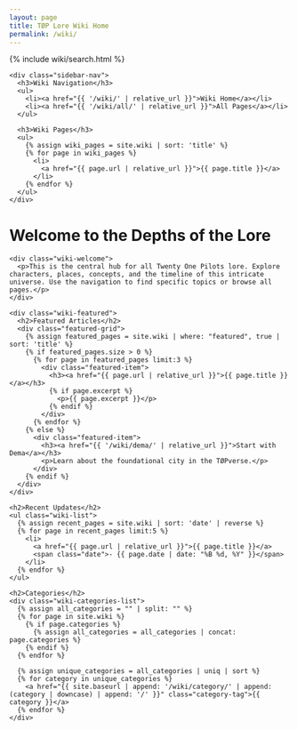 ```yaml
---
layout: page
title: TØP Lore Wiki Home
permalink: /wiki/
---
```


<div class="wiki-container">
  <aside class="wiki-sidebar">
    {% include wiki/search.html %}
    
    <div class="sidebar-nav">
      <h3>Wiki Navigation</h3>
      <ul>
        <li><a href="{{ '/wiki/' | relative_url }}">Wiki Home</a></li>
        <li><a href="{{ '/wiki/all/' | relative_url }}">All Pages</a></li>
      </ul>
      
      <h3>Wiki Pages</h3>
      <ul>
        {% assign wiki_pages = site.wiki | sort: 'title' %}
        {% for page in wiki_pages %}
          <li>
            <a href="{{ page.url | relative_url }}">{{ page.title }}</a>
          </li>
        {% endfor %}
      </ul>
    </div>
  </aside>

  <main class="wiki-content">
    <h1>Welcome to the Depths of the Lore</h1>
    
    <div class="wiki-welcome">
      <p>This is the central hub for all Twenty One Pilots lore. Explore characters, places, concepts, and the timeline of this intricate universe. Use the navigation to find specific topics or browse all pages.</p>
    </div>
    
    <div class="wiki-featured">
      <h2>Featured Articles</h2>
      <div class="featured-grid">
        {% assign featured_pages = site.wiki | where: "featured", true | sort: 'title' %}
        {% if featured_pages.size > 0 %}
          {% for page in featured_pages limit:3 %}
            <div class="featured-item">
              <h3><a href="{{ page.url | relative_url }}">{{ page.title }}</a></h3>
              {% if page.excerpt %}
                <p>{{ page.excerpt }}</p>
              {% endif %}
            </div>
          {% endfor %}
        {% else %}
          <div class="featured-item">
            <h3><a href="{{ '/wiki/dema/' | relative_url }}">Start with Dema</a></h3>
            <p>Learn about the foundational city in the TØPverse.</p>
          </div>
        {% endif %}
      </div>
    </div>
    
    <h2>Recent Updates</h2>
    <ul class="wiki-list">
      {% assign recent_pages = site.wiki | sort: 'date' | reverse %}
      {% for page in recent_pages limit:5 %}
        <li>
          <a href="{{ page.url | relative_url }}">{{ page.title }}</a>
          <span class="date">- {{ page.date | date: "%B %d, %Y" }}</span>
        </li>
      {% endfor %}
    </ul>
    
    <h2>Categories</h2>
    <div class="wiki-categories-list">
      {% assign all_categories = "" | split: "" %}
      {% for page in site.wiki %}
        {% if page.categories %}
          {% assign all_categories = all_categories | concat: page.categories %}
        {% endif %}
      {% endfor %}
      
      {% assign unique_categories = all_categories | uniq | sort %}
      {% for category in unique_categories %}
        <a href="{{ site.baseurl | append: '/wiki/category/' | append: (category | downcase) | append: '/' }}" class="category-tag">{{ category }}</a>
      {% endfor %}
    </div>
  </main>
</div>